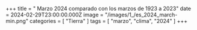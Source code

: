 +++
title = " Marzo 2024 comparado con los marzos de 1923 a 2023"
date = 2024-02-29T23:00:00.000Z
image = "/images/1_/es_2024_march-min.png"
categories = [ "Tierra" ]
tags = [ "marzo", "clima", "2024" ]
+++

